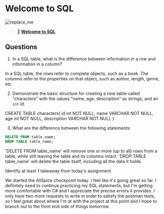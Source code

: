 # Welcome to SQL

![replace_me](https://codeworks.blob.core.windows.net/public/assets/img/illustrations/placeholder.svg)

> **📖 [Welcome to SQL](https://codeworksacademy.com/fs-student-guide/resources/wk11/01-MySQL-GettingStarted)**

## Questions

1. In a SQL table, what is the difference between information in a row and information in a column?

In a SQL table, the rows refer to complete objects, such as a book. The columns refer to the properties on that object, such as author, length, genre, etc.

2. Demonstrate the basic structure for creating a new table called "characters" with the values "name, age, description" as strings, and an `int` id.

CREATE TABLE characters(
  id int NOT NULL,
  name VARCHAR NOT NULL,
  age int NOT NULL,
  description VARCHAR NOT NULL
)

3. What are the difference between the following statements: 
```sql
DELETE FROM table_name;
DROP TABLE table_name;
```

'DELETE FROM table_name' will remove one or more (up to all) rows from a table, while still leaving the table and its columns intact.
'DROP TABLE table_name' will delete the table itself, including all the data it holds.


Identify at least 1 takeaway from today's assignment

We started the AllSpice checkpoint today. I feel like it's going great so far. I definitely need to continue practicing my SQL statements, but I'm getting more comfortable with C# and I appreciate the precise errors it provides. I only have two more requests to write in order to satisfy the postman tests, so I feel great about where I'm at with the project at this point and I hope to branch out to the front end side of things tomorrow.